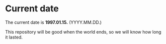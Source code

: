 # Current date

The current date is **1997.01.15.** (YYYY.MM.DD.)

This repository will be good when the world ends, so we will know how long it lasted.